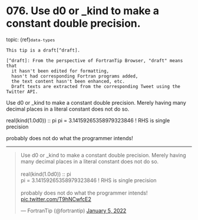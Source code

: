 # <span class='text-muted'>076.</span> Use d0 or \_kind to make a constant double precision.

<span style='font-size: small;' class='text-muted'>topic: {ref}`data-types`</span>

```{note}
This tip is a draft[^draft].

[^draft]: From the perspective of FortranTip Browser, "draft" means that
  it hasn't been edited for formatting,
  hasn't had corresponding Fortran programs added,
  the text content hasn't been enhanced, etc.
  Draft texts are extracted from the corresponding Tweet using the Twitter API.
```

Use d0 or _kind to make a constant double precision. Merely having many decimal places in a literal constant does not do so.

real(kind(1.0d0)) :: pi
pi = 3.14159265358979323846 ! RHS is single precision

probably does not do what the programmer intends!


---

<blockquote class="twitter-tweet"><p lang="en" dir="ltr">Use d0 or _kind to make a constant double precision. Merely having many decimal places in a literal constant does not do so.<br><br>real(kind(1.0d0)) :: pi<br>pi = 3.14159265358979323846 ! RHS is single precision<br><br>probably does not do what the programmer intends! <a href="https://t.co/T9hNCwfcE2">pic.twitter.com/T9hNCwfcE2</a></p>&mdash; FortranTip (@fortrantip) <a href="https://twitter.com/fortrantip/status/1478713534850736129?ref_src=twsrc%5Etfw">January 5, 2022</a></blockquote><script async src="https://platform.twitter.com/widgets.js" charset="utf-8"></script>